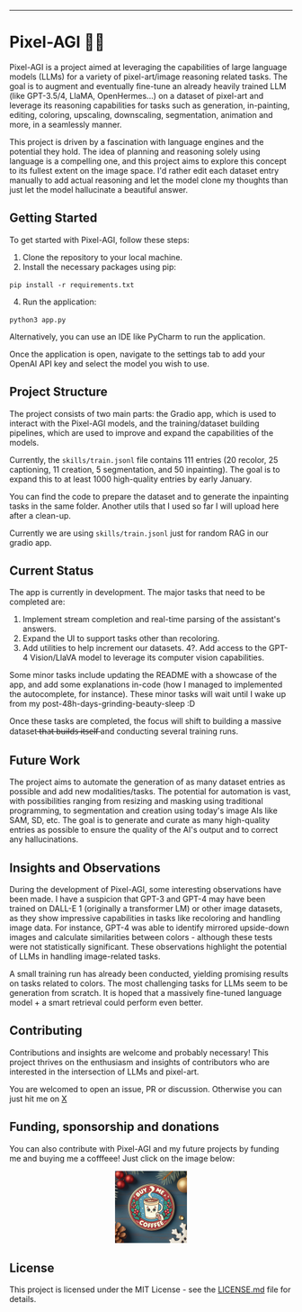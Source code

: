---

# Pixel-AGI ✍🏼

Pixel-AGI is a project aimed at leveraging the capabilities of large language models (LLMs) for a variety of pixel-art/image reasoning related tasks. The goal is to augment and eventually fine-tune an already heavily trained LLM (like GPT-3.5/4, LlaMA, OpenHermes...) on a dataset of pixel-art and leverage its reasoning capabilities for tasks such as generation, in-painting, editing, coloring, upscaling, downscaling, segmentation, animation and more, in a seamlessly manner.

This project is driven by a fascination with language engines and the potential they hold. The idea of planning and reasoning solely using language is a compelling one, and this project aims to explore this concept to its fullest extent on the image space. I'd rather edit each dataset entry manually to add actual reasoning and let the model clone my thoughts than just let the model hallucinate a beautiful answer. 

## Getting Started

To get started with Pixel-AGI, follow these steps:

1. Clone the repository to your local machine.
2. Install the necessary packages using pip:

``
pip install -r requirements.txt
``

4. Run the application:
   
``
python3 app.py
``

Alternatively, you can use an IDE like PyCharm to run the application.

Once the application is open, navigate to the settings tab to add your OpenAI API key and select the model you wish to use.

## Project Structure

The project consists of two main parts: the Gradio app, which is used to interact with the Pixel-AGI models, and the training/dataset building pipelines, which are used to improve and expand the capabilities of the models.

Currently, the `skills/train.jsonl` file contains 111 entries (20 recolor, 25 captioning, 11 creation, 5 segmentation, and 50 inpainting). The goal is to expand this to at least 1000 high-quality entries by early January.

You can find the code to prepare the dataset and to generate the inpainting tasks in the same folder. Another utils that I used so far I will upload here after a clean-up.

Currently we are using `skills/train.jsonl` just for random RAG in our gradio app.

## Current Status

The app is currently in development. The major tasks that need to be completed are:

1. Implement stream completion and real-time parsing of the assistant's answers.
2. Expand the UI to support tasks other than recoloring. 
3. Add utilities to help increment our datasets.
4?. Add access to the GPT-4 Vision/LlaVA model to leverage its computer vision capabilities.

Some minor tasks include updating the README with a showcase of the app, and add some explanations in-code (how I managed to implemented the autocomplete, for instance). These minor tasks will wait until I wake up from my post-48h-days-grinding-beauty-sleep :D

Once these tasks are completed, the focus will shift to building a massive dataset ̶t̶h̶a̶t̶ ̶b̶u̶i̶l̶d̶s̶ ̶i̶t̶s̶e̶l̶f̶  and conducting several training runs.

## Future Work

The project aims to automate the generation of as many dataset entries as possible and add new modalities/tasks. The potential for automation is vast, with possibilities ranging from resizing and masking using traditional programming, to segmentation and creation using today's image AIs like SAM, SD, etc. The goal is to generate and curate as many high-quality entries as possible to ensure the quality of the AI's output and to correct any hallucinations.

## Insights and Observations

During the development of Pixel-AGI, some interesting observations have been made. I have a suspicion that GPT-3 and GPT-4 may have been trained on DALL-E 1 (originally a transformer LM) or other image datasets, as they show impressive capabilities in tasks like recoloring and handling image data. For instance, GPT-4 was able to identify mirrored upside-down images and calculate similarities between colors - although these tests were not statistically significant. These observations highlight the potential of LLMs in handling image-related tasks.

A small training run has already been conducted, yielding promising results on tasks related to colors. The most challenging tasks for LLMs seem to be generation from scratch. It is hoped that a massively fine-tuned language model + a smart retrieval could perform even better.

## Contributing

Contributions and insights are welcome and probably necessary! This project thrives on the enthusiasm and insights of contributors who are interested in the intersection of LLMs and pixel-art. 

You are welcomed to open an issue, PR or discussion. Otherwise you can just hit me on [X](https://twitter.com/LatentLich)

## Funding, sponsorship and donations

You can also contribute with Pixel-AGI and my future projects by funding me and buying me a cofffeee! Just click on the image below:

[<p align="center"><img src="coffee.jpg" style="width: 128px; height: 128px;"></p>](https://buy.stripe.com/dR62aUaaQ7S4cKs3cc)


## License

This project is licensed under the MIT License - see the [LICENSE.md](LICENSE.md) file for details.
